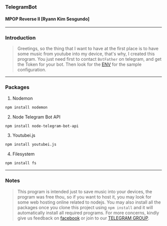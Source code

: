 ### TelegramBot
#### MPOP Reverse II [Ryann Kim Sesgundo]

---
### Introduction
> Greetings, so the thing that I want to have at the first place is to have some music from youtube into my device, that's why, I created this program.
You just need first to contact `BotFather` on telegram, and get the Token for your bot. Then look for the [ENV](#env) for the sample configuration.

---
### Packages
1. Nodemon
```Bash
npm install nodemon
```

2. Node Telegram Bot API
```Bash
npm install node-telegram-bot-api
```

3. Youtubei.js
```Bash
npm install youtubei.js
```

4. Filesystem
```Bash
npm install fs
```

---
### Notes
> This program is intended just to save music into your devices, the program was free thou, so if you want to host it, you may look for some web hosting
online related to nodejs. You may also install all the packages once you clone this project using `npm install` and it will automatically install all
required programs. For more concerns, kindly give us feedback on [facebook](https://facebook.com/MPOP.ph) or join to our [TELEGRAM GROUP](https://t.me/amogusmusicfeed).
